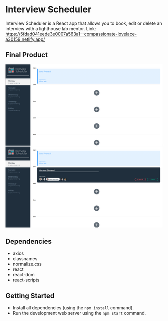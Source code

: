 # Interview Scheduler

Interview Scheduler is a React app that allows you to book, edit or delete an interview with a lighthouse lab mentor.
Link: https://5fdad041eede3e0007a563a1--compassionate-lovelace-a30159.netlify.app/

## Final Product

!["Landing page with 1 interview booked"](https://github.com/aproperzi2/scheduler/blob/master/docs/scheduler1.png?raw=true)
!["On click of add button, you may enter your name and choose an interviewer"](https://github.com/aproperzi2/scheduler/blob/master/docs/scheduler2.png?raw=true)

## Dependencies

- axios
- classnames
- normalize.css
- react
- react-dom
- react-scripts

## Getting Started

- Install all dependencies (using the `npm install` command).
- Run the development web server using the `npm start` command.
